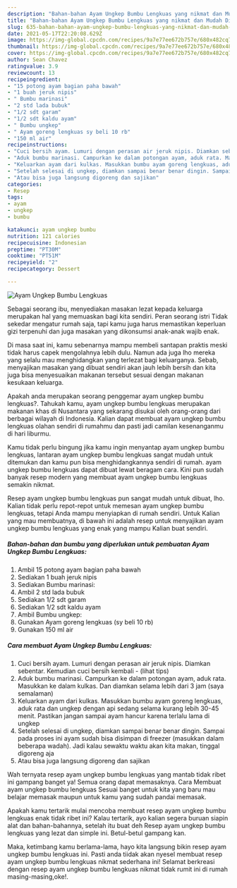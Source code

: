 ```yaml
---
description: "Bahan-bahan Ayam Ungkep Bumbu Lengkuas yang nikmat dan Mudah Dibuat"
title: "Bahan-bahan Ayam Ungkep Bumbu Lengkuas yang nikmat dan Mudah Dibuat"
slug: 635-bahan-bahan-ayam-ungkep-bumbu-lengkuas-yang-nikmat-dan-mudah-dibuat
date: 2021-05-17T22:20:08.629Z
image: https://img-global.cpcdn.com/recipes/9a7e77ee672b757e/680x482cq70/ayam-ungkep-bumbu-lengkuas-foto-resep-utama.jpg
thumbnail: https://img-global.cpcdn.com/recipes/9a7e77ee672b757e/680x482cq70/ayam-ungkep-bumbu-lengkuas-foto-resep-utama.jpg
cover: https://img-global.cpcdn.com/recipes/9a7e77ee672b757e/680x482cq70/ayam-ungkep-bumbu-lengkuas-foto-resep-utama.jpg
author: Sean Chavez
ratingvalue: 3.9
reviewcount: 13
recipeingredient:
- "15 potong ayam bagian paha bawah"
- "1 buah jeruk nipis"
- " Bumbu marinasi"
- "2 std lada bubuk"
- "1/2 sdt garam"
- "1/2 sdt kaldu ayam"
- " Bumbu ungkep"
- " Ayam goreng lengkuas sy beli 10 rb"
- "150 ml air"
recipeinstructions:
- "Cuci bersih ayam. Lumuri dengan perasan air jeruk nipis. Diamkan sebentar. Kemudian cuci bersih kembali           (lihat tips)"
- "Aduk bumbu marinasi. Campurkan ke dalam potongan ayam, aduk rata. Masukkan ke dalam kulkas. Dan diamkan selama lebih dari 3 jam (saya semalaman)"
- "Keluarkan ayam dari kulkas. Masukkan bumbu ayam goreng lengkuas, aduk rata dan ungkep dengan api sedang selama kurang lebih 30-45 menit. Pastikan jangan sampai ayam hancur karena terlalu lama di ungkep"
- "Setelah selesai di ungkep, diamkan sampai benar benar dingin. Sampai pada proses ini ayam sudah bisa disimpan di freezer (masukkan dalam beberapa wadah). Jadi kalau sewaktu waktu akan kita makan, tinggal digoreng aja"
- "Atau bisa juga langsung digoreng dan sajikan"
categories:
- Resep
tags:
- ayam
- ungkep
- bumbu

katakunci: ayam ungkep bumbu 
nutrition: 121 calories
recipecuisine: Indonesian
preptime: "PT30M"
cooktime: "PT51M"
recipeyield: "2"
recipecategory: Dessert

---
```



![Ayam Ungkep Bumbu Lengkuas](https://img-global.cpcdn.com/recipes/9a7e77ee672b757e/680x482cq70/ayam-ungkep-bumbu-lengkuas-foto-resep-utama.jpg)

Sebagai seorang ibu, menyediakan masakan lezat kepada keluarga merupakan hal yang memuaskan bagi kita sendiri. Peran seorang istri Tidak sekedar mengatur rumah saja, tapi kamu juga harus memastikan keperluan gizi terpenuhi dan juga masakan yang dikonsumsi anak-anak wajib enak.

Di masa  saat ini, kamu sebenarnya mampu membeli santapan praktis meski tidak harus capek mengolahnya lebih dulu. Namun ada juga lho mereka yang selalu mau menghidangkan yang terlezat bagi keluarganya. Sebab, menyajikan masakan yang dibuat sendiri akan jauh lebih bersih dan kita juga bisa menyesuaikan makanan tersebut sesuai dengan makanan kesukaan keluarga. 



Apakah anda merupakan seorang penggemar ayam ungkep bumbu lengkuas?. Tahukah kamu, ayam ungkep bumbu lengkuas merupakan makanan khas di Nusantara yang sekarang disukai oleh orang-orang dari berbagai wilayah di Indonesia. Kalian dapat membuat ayam ungkep bumbu lengkuas olahan sendiri di rumahmu dan pasti jadi camilan kesenanganmu di hari liburmu.

Kamu tidak perlu bingung jika kamu ingin menyantap ayam ungkep bumbu lengkuas, lantaran ayam ungkep bumbu lengkuas sangat mudah untuk ditemukan dan kamu pun bisa menghidangkannya sendiri di rumah. ayam ungkep bumbu lengkuas dapat dibuat lewat beragam cara. Kini pun sudah banyak resep modern yang membuat ayam ungkep bumbu lengkuas semakin nikmat.

Resep ayam ungkep bumbu lengkuas pun sangat mudah untuk dibuat, lho. Kalian tidak perlu repot-repot untuk memesan ayam ungkep bumbu lengkuas, tetapi Anda mampu menyiapkan di rumah sendiri. Untuk Kalian yang mau membuatnya, di bawah ini adalah resep untuk menyajikan ayam ungkep bumbu lengkuas yang enak yang mampu Kalian buat sendiri.

<!--inarticleads1-->

##### Bahan-bahan dan bumbu yang diperlukan untuk pembuatan Ayam Ungkep Bumbu Lengkuas:

1. Ambil 15 potong ayam bagian paha bawah
1. Sediakan 1 buah jeruk nipis
1. Sediakan  Bumbu marinasi:
1. Ambil 2 std lada bubuk
1. Sediakan 1/2 sdt garam
1. Sediakan 1/2 sdt kaldu ayam
1. Ambil  Bumbu ungkep:
1. Gunakan  Ayam goreng lengkuas (sy beli 10 rb)
1. Gunakan 150 ml air




<!--inarticleads2-->

##### Cara membuat Ayam Ungkep Bumbu Lengkuas:

1. Cuci bersih ayam. Lumuri dengan perasan air jeruk nipis. Diamkan sebentar. Kemudian cuci bersih kembali -           (lihat tips)
1. Aduk bumbu marinasi. Campurkan ke dalam potongan ayam, aduk rata. Masukkan ke dalam kulkas. Dan diamkan selama lebih dari 3 jam (saya semalaman)
1. Keluarkan ayam dari kulkas. Masukkan bumbu ayam goreng lengkuas, aduk rata dan ungkep dengan api sedang selama kurang lebih 30-45 menit. Pastikan jangan sampai ayam hancur karena terlalu lama di ungkep
1. Setelah selesai di ungkep, diamkan sampai benar benar dingin. Sampai pada proses ini ayam sudah bisa disimpan di freezer (masukkan dalam beberapa wadah). Jadi kalau sewaktu waktu akan kita makan, tinggal digoreng aja
1. Atau bisa juga langsung digoreng dan sajikan




Wah ternyata resep ayam ungkep bumbu lengkuas yang mantab tidak ribet ini gampang banget ya! Semua orang dapat memasaknya. Cara Membuat ayam ungkep bumbu lengkuas Sesuai banget untuk kita yang baru mau belajar memasak maupun untuk kamu yang sudah pandai memasak.

Apakah kamu tertarik mulai mencoba membuat resep ayam ungkep bumbu lengkuas enak tidak ribet ini? Kalau tertarik, ayo kalian segera buruan siapin alat dan bahan-bahannya, setelah itu buat deh Resep ayam ungkep bumbu lengkuas yang lezat dan simple ini. Betul-betul gampang kan. 

Maka, ketimbang kamu berlama-lama, hayo kita langsung bikin resep ayam ungkep bumbu lengkuas ini. Pasti anda tiidak akan nyesel membuat resep ayam ungkep bumbu lengkuas nikmat sederhana ini! Selamat berkreasi dengan resep ayam ungkep bumbu lengkuas nikmat tidak rumit ini di rumah masing-masing,oke!.

